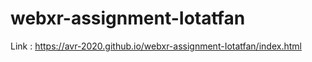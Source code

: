 # webxr-assignment-Iotatfan

Link : https://avr-2020.github.io/webxr-assignment-Iotatfan/index.html
